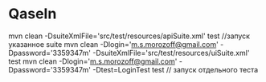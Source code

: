 # QaseIn
mvn clean -DsuiteXmlFile='src/test/resources/apiSuite.xml' test //запуск указанное suite
mvn clean -Dlogin='m.s.morozoff@gmail.com' -Dpassword='3359347m' -DsuiteXmlFile='src/test/resources/uiSuite.xml' test
mvn clean -Dlogin='m.s.morozoff@gmail.com' -Dpassword='3359347m' -Dtest=LoginTest test // запуск отдельного теста
